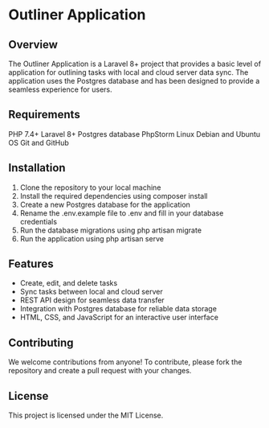 # Outliner Application

## Overview

The Outliner Application is a Laravel 8+ project that provides a basic level of application for outlining tasks with local and cloud server data sync. The application uses the Postgres database and has been designed to provide a seamless experience for users.

## Requirements

PHP 7.4+
Laravel 8+
Postgres database
PhpStorm
Linux Debian and Ubuntu OS
Git and GitHub

## Installation

1. Clone the repository to your local machine
2. Install the required dependencies using composer install
3. Create a new Postgres database for the application
4. Rename the .env.example file to .env and fill in your database credentials
5. Run the database migrations using php artisan migrate
6. Run the application using php artisan serve

## Features

-   Create, edit, and delete tasks
-   Sync tasks between local and cloud server
-   REST API design for seamless data transfer
-   Integration with Postgres database for reliable data storage
-   HTML, CSS, and JavaScript for an interactive user interface

## Contributing

We welcome contributions from anyone! To contribute, please fork the repository and create a pull request with your changes.

## License

This project is licensed under the MIT License.

